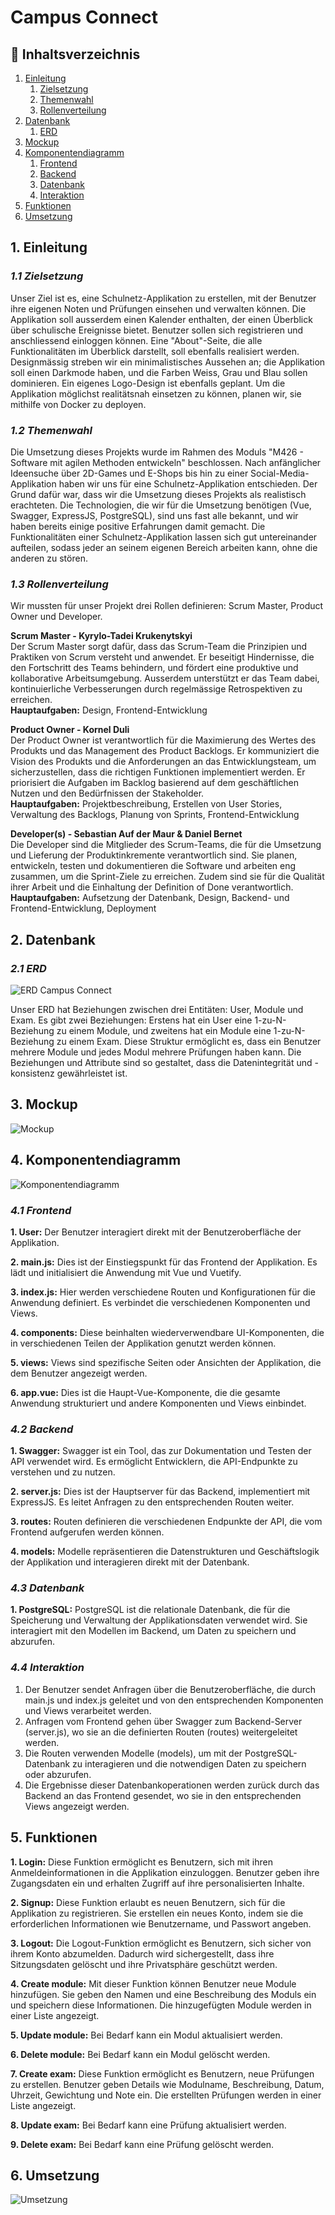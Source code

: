# Campus Connect

## :scroll: Inhaltsverzeichnis

1. [Einleitung](#1-einleitung)
   1. [Zielsetzung](#11-zielsetzung)
   2. [Themenwahl](#12-themenwahl)
   3. [Rollenverteilung](#13-rollenverteilung)
2. [Datenbank](#2-datenbank)
   1. [ERD](#21-erd)
3. [Mockup](#3-mockup)
4. [Komponentendiagramm](#4-komponentendiagramm)
   1. [Frontend](#41-frontend)
   2. [Backend](#42-backend)
   3. [Datenbank](#43-datenbank)
   4. [Interaktion](#44-interaktion)
5. [Funktionen](#5-funktionen)
6. [Umsetzung](#6-umsetzung)

## 1. Einleitung

### _1.1 Zielsetzung_

Unser Ziel ist es, eine Schulnetz-Applikation zu erstellen, mit der Benutzer ihre eigenen Noten und Prüfungen einsehen und verwalten können. Die Applikation soll ausserdem einen Kalender enthalten, der einen Überblick über schulische Ereignisse bietet. Benutzer sollen sich registrieren und anschliessend einloggen können. Eine "About"-Seite, die alle Funktionalitäten im Überblick darstellt, soll ebenfalls realisiert werden. Designmässig streben wir ein minimalistisches Aussehen an; die Applikation soll einen Darkmode haben, und die Farben Weiss, Grau und Blau sollen dominieren. Ein eigenes Logo-Design ist ebenfalls geplant. Um die Applikation möglichst realitätsnah einsetzen zu können, planen wir, sie mithilfe von Docker zu deployen.

### _1.2 Themenwahl_

Die Umsetzung dieses Projekts wurde im Rahmen des Moduls "M426 - Software mit agilen Methoden entwickeln" beschlossen. Nach anfänglicher Ideensuche über 2D-Games und E-Shops bis hin zu einer Social-Media-Applikation haben wir uns für eine Schulnetz-Applikation entschieden. Der Grund dafür war, dass wir die Umsetzung dieses Projekts als realistisch erachteten. Die Technologien, die wir für die Umsetzung benötigen (Vue, Swagger, ExpressJS, PostgreSQL), sind uns fast alle bekannt, und wir haben bereits einige positive Erfahrungen damit gemacht. Die Funktionalitäten einer Schulnetz-Applikation lassen sich gut untereinander aufteilen, sodass jeder an seinem eigenen Bereich arbeiten kann, ohne die anderen zu stören.

### _1.3 Rollenverteilung_

Wir mussten für unser Projekt drei Rollen definieren: Scrum Master, Product Owner und Developer. <br>

**Scrum Master - Kyrylo-Tadei Krukenytskyi** <br>
Der Scrum Master sorgt dafür, dass das Scrum-Team die Prinzipien und Praktiken von Scrum versteht und anwendet. Er beseitigt Hindernisse, die den Fortschritt des Teams behindern, und fördert eine produktive und kollaborative Arbeitsumgebung. Ausserdem unterstützt er das Team dabei, kontinuierliche Verbesserungen durch regelmässige Retrospektiven zu erreichen. <br>
**Hauptaufgaben:** Design, Frontend-Entwicklung

**Product Owner - Kornel Duli** <br>
Der Product Owner ist verantwortlich für die Maximierung des Wertes des Produkts und das Management des Product Backlogs. Er kommuniziert die Vision des Produkts und die Anforderungen an das Entwicklungsteam, um sicherzustellen, dass die richtigen Funktionen implementiert werden. Er priorisiert die Aufgaben im Backlog basierend auf dem geschäftlichen Nutzen und den Bedürfnissen der Stakeholder. <br>
**Hauptaufgaben:** Projektbeschreibung, Erstellen von User Stories, Verwaltung des Backlogs, Planung von Sprints, Frontend-Entwicklung

**Developer(s) - Sebastian Auf der Maur & Daniel Bernet** <br>
Die Developer sind die Mitglieder des Scrum-Teams, die für die Umsetzung und Lieferung der Produktinkremente verantwortlich sind. Sie planen, entwickeln, testen und dokumentieren die Software und arbeiten eng zusammen, um die Sprint-Ziele zu erreichen. Zudem sind sie für die Qualität ihrer Arbeit und die Einhaltung der Definition of Done verantwortlich. <br>
**Hauptaufgaben:** Aufsetzung der Datenbank, Design, Backend- und Frontend-Entwicklung, Deployment

## 2. Datenbank

### _2.1 ERD_

![ERD Campus Connect](documentation_backend/ERDCampusConnect.png)

Unser ERD hat Beziehungen zwischen drei Entitäten: User, Module und Exam. Es gibt zwei Beziehungen: Erstens hat ein User eine 1-zu-N-Beziehung zu einem Module, und zweitens hat ein Module eine 1-zu-N-Beziehung zu einem Exam. Diese Struktur ermöglicht es, dass ein Benutzer mehrere Module und jedes Modul mehrere Prüfungen haben kann. Die Beziehungen und Attribute sind so gestaltet, dass die Datenintegrität und -konsistenz gewährleistet ist.

## 3. Mockup

![Mockup](documentation_frontend/mockup/mockup.png)

## 4. Komponentendiagramm

![Komponentendiagramm](documentation_backend/Komponentendiagramm.png)

### _4.1 Frontend_

**1. User:** Der Benutzer interagiert direkt mit der Benutzeroberfläche der Applikation.

**2. main.js:** Dies ist der Einstiegspunkt für das Frontend der Applikation. Es lädt und initialisiert die Anwendung mit Vue und Vuetify.

**3. index.js:** Hier werden verschiedene Routen und Konfigurationen für die Anwendung definiert. Es verbindet die verschiedenen Komponenten und Views.

**4. components:** Diese beinhalten wiederverwendbare UI-Komponenten, die in verschiedenen Teilen der Applikation genutzt werden können.

**5. views:** Views sind spezifische Seiten oder Ansichten der Applikation, die dem Benutzer angezeigt werden.

**6. app.vue:** Dies ist die Haupt-Vue-Komponente, die die gesamte Anwendung strukturiert und andere Komponenten und Views einbindet.

### _4.2 Backend_

**1. Swagger:** Swagger ist ein Tool, das zur Dokumentation und Testen der API verwendet wird. Es ermöglicht Entwicklern, die API-Endpunkte zu verstehen und zu nutzen.

**2. server.js:** Dies ist der Hauptserver für das Backend, implementiert mit ExpressJS. Es leitet Anfragen zu den entsprechenden Routen weiter.

**3. routes:** Routen definieren die verschiedenen Endpunkte der API, die vom Frontend aufgerufen werden können.

**4. models:** Modelle repräsentieren die Datenstrukturen und Geschäftslogik der Applikation und interagieren direkt mit der Datenbank.

### _4.3 Datenbank_

**1. PostgreSQL:** PostgreSQL ist die relationale Datenbank, die für die Speicherung und Verwaltung der Applikationsdaten verwendet wird. Sie interagiert mit den Modellen im Backend, um Daten zu speichern und abzurufen.

### _4.4 Interaktion_

1. Der Benutzer sendet Anfragen über die Benutzeroberfläche, die durch main.js und index.js geleitet und von den entsprechenden Komponenten und Views verarbeitet werden. <br>
2. Anfragen vom Frontend gehen über Swagger zum Backend-Server (server.js), wo sie an die definierten Routen (routes) weitergeleitet werden. <br>
3. Die Routen verwenden Modelle (models), um mit der PostgreSQL-Datenbank zu interagieren und die notwendigen Daten zu speichern oder abzurufen. <br>
4. Die Ergebnisse dieser Datenbankoperationen werden zurück durch das Backend an das Frontend gesendet, wo sie in den entsprechenden Views angezeigt werden.

## 5. Funktionen

**1. Login:** Diese Funktion ermöglicht es Benutzern, sich mit ihren Anmeldeinformationen in die Applikation einzuloggen. Benutzer geben ihre Zugangsdaten ein und erhalten Zugriff auf ihre personalisierten Inhalte.

**2. Signup:** Diese Funktion erlaubt es neuen Benutzern, sich für die Applikation zu registrieren. Sie erstellen ein neues Konto, indem sie die erforderlichen Informationen wie Benutzername, und Passwort angeben.

**3. Logout:** Die Logout-Funktion ermöglicht es Benutzern, sich sicher von ihrem Konto abzumelden. Dadurch wird sichergestellt, dass ihre Sitzungsdaten gelöscht und ihre Privatsphäre geschützt werden.

**4. Create module:** Mit dieser Funktion können Benutzer neue Module hinzufügen. Sie geben den Namen und eine Beschreibung des Moduls ein und speichern diese Informationen. Die hinzugefügten Module werden in einer Liste angezeigt.

**5. Update module:** Bei Bedarf kann ein Modul aktualisiert werden.

**6. Delete module:** Bei Bedarf kann ein Modul gelöscht werden.

**7. Create exam:** Diese Funktion ermöglicht es Benutzern, neue Prüfungen zu erstellen. Benutzer geben Details wie Modulname, Beschreibung, Datum, Uhrzeit, Gewichtung und Note ein. Die erstellten Prüfungen werden in einer Liste angezeigt.

**8. Update exam:** Bei Bedarf kann eine Prüfung aktualisiert werden.

**9. Delete exam:** Bei Bedarf kann eine Prüfung gelöscht werden.

## 6. Umsetzung

![Umsetzung](documentation_frontend/umsetzung.png)

